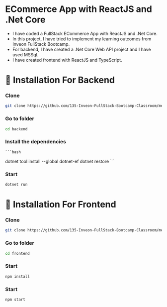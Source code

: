 # ECommerce App with ReactJS and .Net Core

<ul style="list-style-type:disc">
   <li>I have coded a FullStack ECommerce App with ReactJS and .Net Core.</li>
   <li>In this project, I have tried to implement my learning outcomes from Inveon FullStack Bootcamp.</li>
   <li>For backend, I have created a .Net Core Web API project and I have used MSSql.</li>
   <li>I have created frontend with ReactJS and TypeScript.</li>
</ul>

# 📌 Installation For Backend

### Clone
   ```bash
   git clone https://github.com/135-Inveon-FullStack-Bootcamp-Classroom/mehmet-mutlu-graduation-project.git
   ```

### Go to folder
   ```bash
   cd backend
   ```

### Install the dependencies
    ```bash
   dotnet tool install --global dotnet-ef
   dotnet restore
    ```

### Start
   ```bash
   dotnet run
   ```

# 📌 Installation For Frontend

### Clone
   ```bash
   git clone https://github.com/135-Inveon-FullStack-Bootcamp-Classroom/mehmet-mutlu-graduation-project.git
   ```

### Go to folder
   ```bash
   cd frontend
   ```

### Start
   ```bash
   npm install
   ```

### Start
   ```bash
   npm start
   ```

